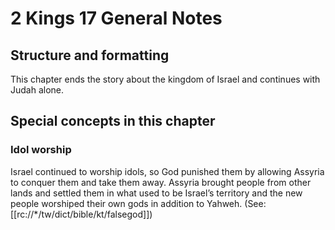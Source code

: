 # 2 Kings 17 General Notes
## Structure and formatting

This chapter ends the story about the kingdom of Israel and continues with Judah alone.

## Special concepts in this chapter

### Idol worship

Israel continued to worship idols, so God punished them by allowing Assyria to conquer them and take them away. Assyria brought people from other lands and settled them in what used to be Israel’s territory and the new people worshiped their own gods in addition to Yahweh. (See: [[rc://*/tw/dict/bible/kt/falsegod]])